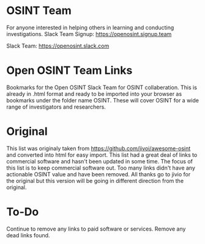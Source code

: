 # OSINT Team
For anyone interested in helping others in learning and conducting investigations.
Slack Team Signup: https://openosint.signup.team

Slack Team: https://openosint.slack.com

# Open OSINT Team Links
Bookmarks for the Open OSINT Slack Team for OSINT collaberation. This is already in .html format and ready to be imported into your browser as bookmarks under the folder name OSINT. These will cover OSINT for a wide range of investigators and researchers.  

# Original
This list was originaly taken from https://github.com/jivoi/awesome-osint and converted into html for easy import. This list had a great deal of links to commercial software and hasn't been updated in some time. The focus of this list is to keep commercial software out. Too many links didn't have any actionable OSINT value and have been removed. All thanks go to jivio for the original but this version will be going in different direction from the original.

# To-Do
Continue to remove any links to paid software or services.
Remove any dead links found.




